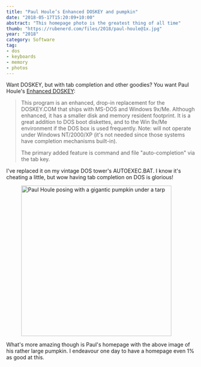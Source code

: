 ```yaml
---
title: "Paul Houle’s Enhanced DOSKEY and pumpkin"
date: "2018-05-17T15:20:09+10:00"
abstract: "This homepage photo is the greatest thing of all time"
thumb: "https://rubenerd.com/files/2018/paul-houle@1x.jpg"
year: "2018"
category: Software
tag:
- dos
- keyboards
- memory
- photos
---
```

Want DOSKEY, but with tab completion and other goodies? You want Paul Houle's [Enhanced DOSKEY]:

> This program is an enhanced, drop-in replacement for the DOSKEY.COM that ships with MS-DOS and Windows 9x/Me.  Although enhanced, it has a smaller disk and memory resident footprint.  It is a great addition to DOS boot diskettes, and to the Win 9x/Me environment if the DOS box is used frequently.  Note: will not operate under Windows NT/2000/XP (it's not needed since those systems have completion mechanisms built-in).
> 
> The primary added feature is command and file "auto-completion" via the tab key. 

I've replaced it on my vintage DOS tower's AUTOEXEC.BAT. I know it's cheating a little, but wow having tab completion on DOS is glorious!

<figure><p><img src="https://rubenerd.com/files/2018/paul-houle@1x.jpg" srcset="https://rubenerd.com/files/2018/paul-houle@1x.jpg 1x, https://rubenerd.com/files/2018/paul-houle@2x.jpg 2x" alt="Paul Houle posing with a gigantic pumpkin under a tarp" style="width:400px" /></p></figure>

What's more amazing though is Paul's homepage with the above image of his rather large pumpkin. I endeavour one day to have a homepage even 1% as good at this.

[Enhanced DOSKEY]: http://paulhoule.com/doskey/

